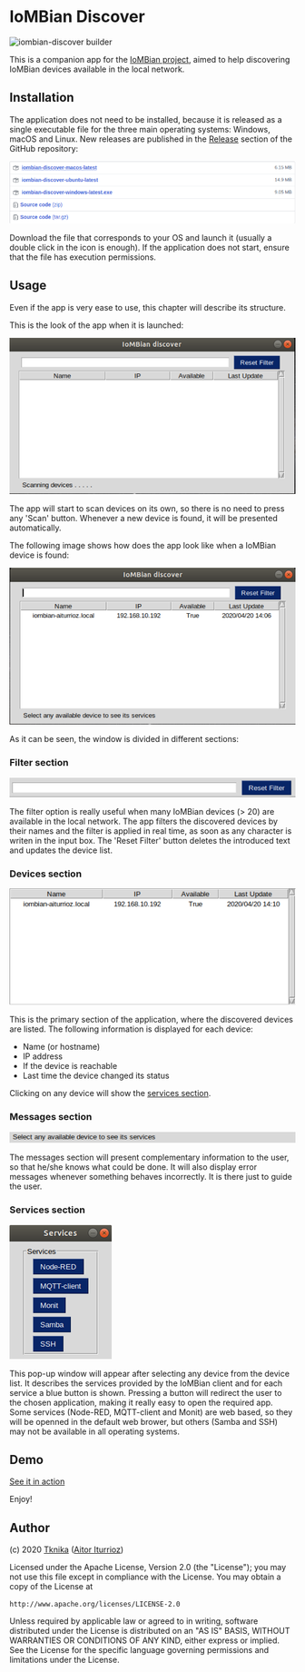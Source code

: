 # IoMBian Discover

![iombian-discover builder](https://github.com/Tknika/iombian-discover/workflows/iombian-discover%20builder/badge.svg)

This is a companion app for the [IoMBian project](https://github.com/Tknika/iombian), aimed to help discovering IoMBian devices available in the local network.

## Installation

The application does not need to be installed, because it is released as a single executable file for the three main operating systems: Windows, macOS and Linux.
New releases are published in the [Release](https://github.com/Tknika/iombian-discover/releases) section of the GitHub repository:

[![Release](./docs/release-assets.png)](https://github.com/Tknika/iombian-discover/releases "Release")

Download the file that corresponds to your OS and launch it (usually a double click in the icon is enough).
If the application does not start, ensure that the file has execution permissions.

## Usage

Even if the app is very ease to use, this chapter will describe its structure. 

This is the look of the app when it is launched:

![Main Window Empty](./docs/main-window-empty.png "Main Window Empty")

The app will start to scan devices on its own, so there is no need to press any 'Scan' button.
Whenever a new device is found, it will be presented automatically.

The following image shows how does the app look like when a IoMBian device is found:

![Main Window Device](./docs/main-window-device.png "Main Window Empty")

As it can be seen, the window is divided in different sections:

### Filter section

![Filter Section](./docs/filter-section.png "Filter Section")

The filter option is really useful when many IoMBian devices (> 20) are available in the local network.
The app filters the discovered devices by their names and the filter is applied in real time, as soon as any character is writen in the input box.
The 'Reset Filter' button deletes the introduced text and updates the device list.

### Devices section

![Devices Section](./docs/devices-section.png "Devices Section")

This is the primary section of the application, where the discovered devices are listed.
The following information is displayed for each device:

- Name (or hostname)
- IP address
- If the device is reachable
- Last time the device changed its status

Clicking on any device will show the [services section](#services-section).


### Messages section

![Messages Section](./docs/messages-section.png "Messages Section")

The messages section will present complementary information to the user, so that he/she knows what could be done.
It will also display error messages whenever something behaves incorrectly.
It is there just to guide the user.

### Services section

![Services Section](./docs/services-section.png "Services Section")

This pop-up window will appear after selecting any device from the device list.
It describes the services provided by the IoMBian client and for each service a blue button is shown.
Pressing a button will redirect the user to the chosen application, making it really easy to open the required app.
Some services (Node-RED, MQTT-client and Monit) are web based, so they will be openned in the default web brower, but others (Samba and SSH) may not be available in all operating systems.

## Demo

[See it in action](https://drive.google.com/file/d/1PcJJXwQq2R9-g5VpMf3x-1BePRU6gRwT/view?usp=sharing)

Enjoy!

## Author

(c) 2020 [Tknika](https://tknika.eus/) ([Aitor Iturrioz](https://github.com/bodiroga))

Licensed under the Apache License, Version 2.0 (the "License");
you may not use this file except in compliance with the License.
You may obtain a copy of the License at

    http://www.apache.org/licenses/LICENSE-2.0

Unless required by applicable law or agreed to in writing, software
distributed under the License is distributed on an "AS IS" BASIS,
WITHOUT WARRANTIES OR CONDITIONS OF ANY KIND, either express or implied.
See the License for the specific language governing permissions and
limitations under the License.
